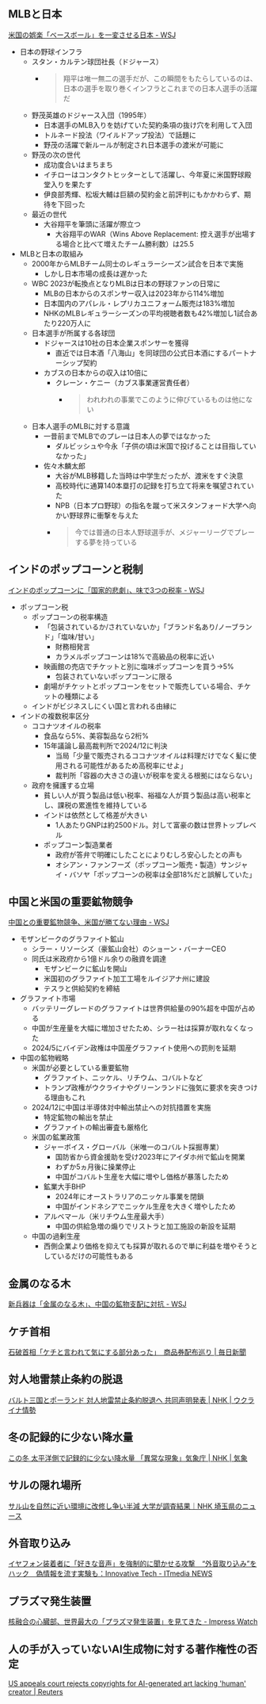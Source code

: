 ## MLBと日本

[米国の娯楽「ベースボール」を一変させる日本 - WSJ](https://jp.wsj.com/articles/americas-pastime-is-being-completely-transformedby-japan-22f6a9d5)

- 日本の野球インフラ
  - スタン・カルテン球団社長（ドジャース）
    - > 翔平は唯一無二の選手だが、この瞬間をもたらしているのは、日本の選手を取り巻くインフラとこれまでの日本人選手の活躍だ
  - 野茂英雄のドジャース入団（1995年）
    - 日本選手のMLB入りを妨げていた契約条項の抜け穴を利用して入団
    - トルネード投法（ワイルドアップ投法）で話題に
    - 野茂の活躍で新ルールが制定され日本選手の渡米が可能に
  - 野茂の次の世代
    - 成功度合いはまちまち
    - イチローはコンタクトヒッターとして活躍し、今年夏に米国野球殿堂入りを果たす
    - 伊良部秀輝、松坂大輔は巨額の契約金と前評判にもかかわらず、期待を下回った
  - 最近の世代
    - 大谷翔平を筆頭に活躍が際立つ
      - 大谷翔平のWAR（Wins Above Replacement: 控え選手が出場する場合と比べて増えたチーム勝利数）は25.5
- MLBと日本の取組み
  - 2000年からMLBチーム同士のレギュラーシーズン試合を日本で実施
    - しかし日本市場の成長は遅かった
  - WBC 2023が転換点となりMLBは日本の野球ファンの日常に
    - MLBの日本からのスポンサー収入は2023年から114%増加
    - 日本国内のアパレル・レプリカユニフォーム販売は183%増加
    - NHKのMLBレギュラーシーズンの平均視聴者数も42%増加し1試合あたり220万人に
  - 日本選手が所属する各球団
    - ドジャースは10社の日本企業スポンサーを獲得
      - 直近では日本酒「八海山」を同球団の公式日本酒にするパートナーシップ契約
    - カブスの日本からの収入は10倍に
      - クレーン・ケニー（カブス事業運営責任者）
        - > われわれの事業でこのように伸びているものは他にない
  - 日本人選手のMLBに対する意識
    - 一昔前までMLBでのプレーは日本人の夢ではなかった
      - ダルビッシュや今永「子供の頃は米国で投げることは目指していなかった」
    - 佐々木麟太郎
      - 大谷がMLB移籍した当時は中学生だったが、渡米をすぐ決意
      - 高校時代に通算140本塁打の記録を打ち立て将来を嘱望されていた
      - NPB（日本プロ野球）の指名を蹴って米スタンフォード大学へ向かい野球界に衝撃を与えた
      - > 今では普通の日本人野球選手が、メジャーリーグでプレーする夢を持っている

## インドのポップコーンと税制

[インドのポップコーンに「国家的悲劇」、味で3つの税率 - WSJ](https://jp.wsj.com/articles/a-national-tragedy-in-india-popcorn-is-taxed-three-ways-c22bac18)

- ポップコーン税
  - ポップコーンの税率構造
    - 「包装されているか/されていないか」「ブランド名あり/ノーブランド」「塩味/甘い」
      - 財務相発言
      - カラメルポップコーンは18%で高級品の税率に近い
    - 映画館の売店でチケットと別に塩味ポップコーンを買う→5%
      - 包装されていないポップコーンに限る
    - 劇場がチケットとポップコーンをセットで販売している場合、チケットの種類による
  - インドがビジネスしにくい国と言われる由縁に
- インドの複数税率区分
  - ココナツオイルの税率
    - 食品なら5%、美容製品なら2桁%
    - 15年議論し最高裁判所で2024/12に判決
      - 当局「少量で販売されるココナツオイルは料理だけでなく髪に使用される可能性があるため高税率にせよ」
      - 裁判所「容器の大きさの違いが税率を変える根拠にはならない」
  - 政府を擁護する立場
    - 貧しい人が買う製品は低い税率、裕福な人が買う製品は高い税率とし、課税の累進性を維持している
    - インドは依然として格差が大きい
      - 1人あたりGNPは約2500ドル。対して富豪の数は世界トップレベル
    - ポップコーン製造業者
      - 政府が答弁で明確にしたことによりむしろ安心したとの声も
      - オシアン・ファンフーズ（ポップコーン販売・製造）サンジャイ・バソヤ「ポップコーンの税率は全部18%だと誤解していた」

## 中国と米国の重要鉱物競争

[中国との重要鉱物競争、米国が勝てない理由 - WSJ](https://jp.wsj.com/articles/why-the-u-s-keeps-losing-to-china-in-the-battle-over-critical-minerals-f5ce6dd8?mod=lead_feature_below_a_pos5)

- モザンビークのグラファイト鉱山
  - シラー・リソーシズ（豪鉱山会社）のショーン・バーナーCEO
  - 同氏は米政府から1億ドル余りの融資を調達
    - モザンビークに鉱山を開山
    - 米国初のグラファイト加工工場をルイジアナ州に建設
    - テスラと供給契約を締結
- グラファイト市場
  - バッテリーグレードのグラファイトは世界供給量の90%超を中国が占める
  - 中国が生産量を大幅に増加させたため、シラー社は採算が取れなくなった
  - 2024/5にバイデン政権は中国産グラファイト使用への罰則を延期
- 中国の鉱物戦略
  - 米国が必要としている重要鉱物
    - グラファイト、ニッケル、リチウム、コバルトなど
    - トランプ政権がウクライナやグリーンランドに強気に要求を突きつける理由もこれ
  - 2024/12に中国は半導体対中輸出禁止への対抗措置を実施
    - 特定鉱物の輸出を禁止
    - グラファイトの輸出審査も厳格化
  - 米国の鉱業政策
    - ジャーボイス・グローバル（米唯一のコバルト採掘専業）
      - 国防省から資金援助を受け2023年にアイダホ州で鉱山を開業
      - わずか5ヵ月後に操業停止
      - 中国がコバルト生産を大幅に増やし価格が暴落したため
    - 鉱業大手BHP
      - 2024年にオーストラリアのニッケル事業を閉鎖
      - 中国がインドネシアでニッケル生産を大きく増やしたため
    - アルベマール（米リチウム生産最大手）
      - 中国の供給急増の煽りでリストラと加工施設の新設を延期
  - 中国の過剰生産
    - 西側企業より価格を抑えても採算が取れるので単に利益を増やそうとしているだけの可能性もある

## 金属のなる木

[新兵器は「金属のなる木」、中国の鉱物支配に対抗 - WSJ](https://jp.wsj.com/articles/the-new-weapon-against-chinas-mineral-dominance-plants-7ebf6f3c)

## ケチ首相

[石破首相「ケチと言われて気にする部分あった」　商品券配布巡り | 毎日新聞](https://mainichi.jp/articles/20250319/k00/00m/010/121000c)

## 対人地雷禁止条約の脱退

[バルト三国とポーランド 対人地雷禁止条約脱退へ 共同声明発表 | NHK | ウクライナ情勢](https://www3.nhk.or.jp/news/html/20250319/k10014754001000.html)

## 冬の記録的に少ない降水量

[この冬 太平洋側で記録的に少ない降水量 「異常な現象」気象庁 | NHK | 気象](https://www3.nhk.or.jp/news/html/20250318/k10014753771000.html)

## サルの隠れ場所

[サル山を自然に近い環境に改修し争い半減 大学が調査結果｜NHK 埼玉県のニュース](https://www3.nhk.or.jp/lnews/saitama/20250314/1100020626.html)

## 外音取り込み

[イヤフォン装着者に「好きな音声」を強制的に聞かせる攻撃　“外音取り込み”をハック　偽情報を流す実験も：Innovative Tech - ITmedia NEWS](https://www.itmedia.co.jp/news/articles/2503/19/news079.html)

## プラズマ発生装置

[核融合の心臓部、世界最大の「プラズマ発生装置」を見てきた - Impress Watch](https://www.watch.impress.co.jp/docs/topic/1671162.html)

## 人の手が入っていないAI生成物に対する著作権性の否定

[US appeals court rejects copyrights for AI-generated art lacking 'human' creator | Reuters](https://www.reuters.com/world/us/us-appeals-court-rejects-copyrights-ai-generated-art-lacking-human-creator-2025-03-18/)
